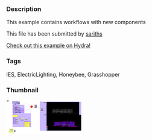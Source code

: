 ### Description 
This example contains workflows with new components

This file has been submitted by [sariths](https://github.com/sariths)

[Check out this example on Hydra!](http://hydrashare.github.io/hydra/viewer?owner=sariths&fork=hydra&id=IES_ElectricLighting_WithNewComponent)
### Tags 
IES, ElectricLighting, Honeybee, Grasshopper
### Thumbnail 
![Screenshot](https://raw.githubusercontent.com/sariths/hydra/master/IES_ElectricLighting_WithNewComponent/thumbnail.png)
